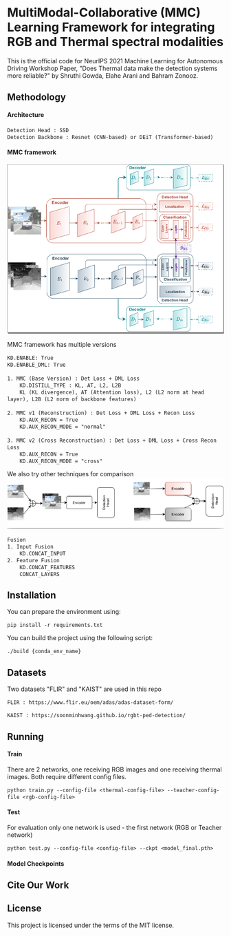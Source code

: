 # MultiModal-Collaborative (MMC) Learning Framework for integrating RGB and Thermal spectral modalities


This is the official code for NeurIPS 2021 Machine Learning for Autonomous Driving Workshop
Paper, "Does Thermal data make the detection systems more reliable?" by Shruthi Gowda, Elahe Arani and Bahram Zonooz.

## Methodology

#### Architecture
```
Detection Head : SSD
Detection Backbone : Resnet (CNN-based) or DEiT (Transformer-based)
```
#### MMC framework
![image info](./src/mmc.png)

MMC framework has multiple versions
```
KD.ENABLE: True
KD.ENABLE_DML: True

1. MMC (Base Version) : Det Loss + DML Loss 
    KD.DISTILL_TYPE : KL, AT, L2, L2B
    KL (KL divergence), AT (Attention loss), L2 (L2 norm at head layer), L2B (L2 norm of backbone features)
   
2. MMC v1 (Reconstruction) : Det Loss + DML Loss + Recon Loss
    KD.AUX_RECON = True
    KD.AUX_RECON_MODE = "normal"

3. MMC v2 (Cross Reconstruction) : Det Loss + DML Loss + Cross Recon Loss
    KD.AUX_RECON = True
    KD.AUX_RECON_MODE = "cross"
```
We also try other techniques for comparison
![image info](./src/fusion.png)

```
Fusion
1. Input Fusion
    KD.CONCAT_INPUT
2. Feature Fusion
    KD.CONCAT_FEATURES
    CONCAT_LAYERS
```


## Installation 
You can prepare the environment using:
```
pip install -r requirements.txt
```

You can build the project using the following script:
```
./build {conda_env_name}
```

## Datasets 
Two datasets "FLIR" and "KAIST" are used in this repo
```
FLIR : https://www.flir.eu/oem/adas/adas-dataset-form/
```
```
KAIST : https://soonminhwang.github.io/rgbt-ped-detection/
```

## Running 

#### Train
There are 2 networks, one receiving RGB images and one receiving thermal images. Both require different config files.

```
python train.py --config-file <thermal-config-file> --teacher-config-file <rgb-config-file>
```

#### Test
For evaluation only one network is used - the first network (RGB or Teacher network)
```
python test.py --config-file <config-file> --ckpt <model_final.pth> 
```

#### Model Checkpoints

## Cite Our Work

## License

This project is licensed under the terms of the MIT license.

